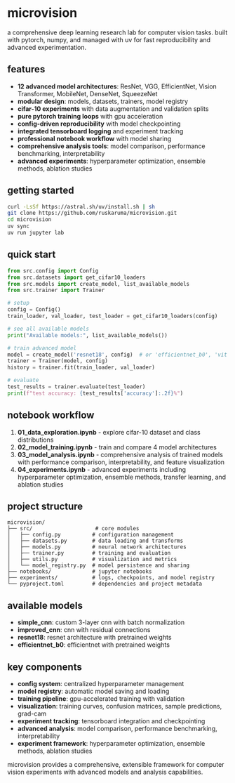 # microvision

a comprehensive deep learning research lab for computer vision tasks. built with pytorch, numpy, and managed with uv for fast reproducibility and advanced experimentation.

## features

- **12 advanced model architectures**: ResNet, VGG, EfficientNet, Vision Transformer, MobileNet, DenseNet, SqueezeNet
- **modular design**: models, datasets, trainers, model registry
- **cifar-10 experiments** with data augmentation and validation splits
- **pure pytorch training loops** with gpu acceleration
- **config-driven reproducibility** with model checkpointing
- **integrated tensorboard logging** and experiment tracking
- **professional notebook workflow** with model sharing
- **comprehensive analysis tools**: model comparison, performance benchmarking, interpretability
- **advanced experiments**: hyperparameter optimization, ensemble methods, ablation studies

## getting started

```bash
curl -LsSf https://astral.sh/uv/install.sh | sh
git clone https://github.com/ruskaruma/microvision.git
cd microvision
uv sync
uv run jupyter lab
```

## quick start

```python
from src.config import Config
from src.datasets import get_cifar10_loaders
from src.models import create_model, list_available_models
from src.trainer import Trainer

# setup
config = Config()
train_loader, val_loader, test_loader = get_cifar10_loaders(config)

# see all available models
print("Available models:", list_available_models())

# train advanced model
model = create_model('resnet18', config)  # or 'efficientnet_b0', 'vit', etc.
trainer = Trainer(model, config)
history = trainer.fit(train_loader, val_loader)

# evaluate
test_results = trainer.evaluate(test_loader)
print(f"test accuracy: {test_results['accuracy']:.2f}%")
```

## notebook workflow

1. **01_data_exploration.ipynb** - explore cifar-10 dataset and class distributions
2. **02_model_training.ipynb** - train and compare 4 model architectures
3. **03_model_analysis.ipynb** - comprehensive analysis of trained models with performance comparison, interpretability, and feature visualization
4. **04_experiments.ipynb** - advanced experiments including hyperparameter optimization, ensemble methods, transfer learning, and ablation studies

## project structure

```
microvision/
├── src/                    # core modules
│   ├── config.py          # configuration management
│   ├── datasets.py        # data loading and transforms
│   ├── models.py          # neural network architectures
│   ├── trainer.py         # training and evaluation
│   ├── utils.py           # visualization and metrics
│   └── model_registry.py  # model persistence and sharing
├── notebooks/             # jupyter notebooks
├── experiments/           # logs, checkpoints, and model registry
└── pyproject.toml         # dependencies and project metadata
```

## available models

- **simple_cnn**: custom 3-layer cnn with batch normalization
- **improved_cnn**: cnn with residual connections
- **resnet18**: resnet architecture with pretrained weights
- **efficientnet_b0**: efficientnet with pretrained weights

## key components

- **config system**: centralized hyperparameter management
- **model registry**: automatic model saving and loading
- **training pipeline**: gpu-accelerated training with validation
- **visualization**: training curves, confusion matrices, sample predictions, grad-cam
- **experiment tracking**: tensorboard integration and checkpointing
- **advanced analysis**: model comparison, performance benchmarking, interpretability
- **experiment framework**: hyperparameter optimization, ensemble methods, ablation studies

microvision provides a comprehensive, extensible framework for computer vision experiments with advanced models and analysis capabilities.
